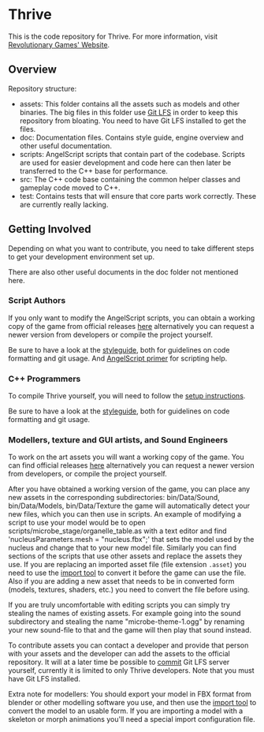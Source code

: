 Thrive
======

This is the code repository for Thrive. For more information, visit
[Revolutionary Games' Website](https://revolutionarygamesstudio.com/).

Overview
----------------
Repository structure:
- assets: This folder contains all the assets such as models and other binaries. The big files in this folder use [Git LFS](https://git-lfs.github.com/) in order to keep this repository from bloating. You need to have Git LFS installed to get the files.
- doc: Documentation files. Contains style guide, engine overview and other useful documentation.
- scripts: AngelScript scripts that contain part of the codebase. Scripts are used for easier development and code here can then later be transferred to the C++ base for performance. 
- src: The C++ code base containing the common helper classes and gameplay code moved to C++.
- test: Contains tests that will ensure that core parts work correctly. These are currently really lacking.

Getting Involved
----------------
Depending on what you want to contribute, you need to take different steps
to get your development environment set up.

There are also other useful documents in the doc folder not mentioned here.

### Script Authors
If you only want to modify the AngelScript scripts, you can obtain a 
working copy of the game from official releases [here][releasespage]
alternatively you can request a newer version from developers or compile the project yourself.

Be sure to have a look at the [styleguide][styleguide],
both for guidelines on code formatting and git usage. 
And [AngelScript primer][asprimer] for scripting help.

### C++ Programmers 
To compile Thrive yourself, you will need to follow the [setup instructions][setupguide].

Be sure to have a look at the [styleguide][styleguide],
both for guidelines on code formatting and git usage.

### Modellers, texture and GUI artists, and Sound Engineers
To work on the art assets you will want a working copy of the game.
You can find official releases [here][releasespage]
alternatively you can request a newer version from developers, or compile the project yourself.

After you have obtained a working version of the game, you can place any new assets in the corresponding subdirectories:
bin/Data/Sound, bin/Data/Models, bin/Data/Texture the game will automatically detect your new files, which you can then use in scripts.
An example of modifying a script to use your model would be to open scripts/microbe_stage/organelle_table.as with a text editor and 
find 'nucleusParameters.mesh = "nucleus.fbx";' that sets the model used by the nucleus and change that to your new model file.
Similarly you can find sections of the scripts that use other assets and replace the assets they use.
If you are replacing an imported asset file (file extension `.asset`) you need to use the [import tool][importtutorial] to convert 
it before the game can use the file. Also if you are adding a new asset that needs to be in converted form (models, textures, 
shaders, etc.) you need to convert the file before using.

If you are truly uncomfortable with editing scripts you can simply try stealing the names of existing assets. For example 
going into the sound subdirectory and stealing the name "microbe-theme-1.ogg" by renaming your new sound-file to that and the 
game will then play that sound instead.

To contribute assets you can contact a developer and provide that person with your assets and the developer can add the assets to
the official repository. It will at a later time be possible to [commit](https://wiki.revolutionarygamesstudio.com/wiki/Git_LFS) 
Git LFS server yourself, currently it is limited to only Thrive developers. Note that you must have Git LFS installed.

Extra note for modellers:
You should export your model in FBX format from blender or other
modelling software you use, and then use the [import
tool][importtutorial] to convert the model to an usable form. If you
are importing a model with a skeleton or morph animations you'll need
a special import configuration file.

[releasespage]: https://revolutionarygamesstudio.com/releases/
[styleguide]: doc/style_guide.md "Styleguide"
[setupguide]: doc/setup_instructions.md
[asprimer]: doc/angelscript_primer.md "AngelScript primer"
[importtutorial]: https://wiki.revolutionarygamesstudio.com/wiki/How_to_Import_Assets "How to import assets"
